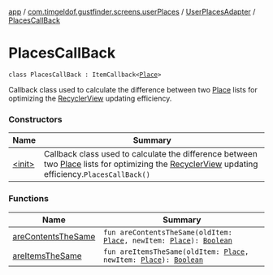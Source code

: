 [app](../../../index.md) / [com.timgeldof.gustfinder.screens.userPlaces](../../index.md) / [UserPlacesAdapter](../index.md) / [PlacesCallBack](./index.md)

# PlacesCallBack

`class PlacesCallBack : ItemCallback<`[`Place`](../../../com.timgeldof.gustfinder.database/-place/index.md)`>`

Callback class used to calculate the difference between two [Place](../../../com.timgeldof.gustfinder.database/-place/index.md) lists for optimizing the [RecyclerView](#) updating efficiency.

### Constructors

| Name | Summary |
|---|---|
| [&lt;init&gt;](-init-.md) | Callback class used to calculate the difference between two [Place](../../../com.timgeldof.gustfinder.database/-place/index.md) lists for optimizing the [RecyclerView](#) updating efficiency.`PlacesCallBack()` |

### Functions

| Name | Summary |
|---|---|
| [areContentsTheSame](are-contents-the-same.md) | `fun areContentsTheSame(oldItem: `[`Place`](../../../com.timgeldof.gustfinder.database/-place/index.md)`, newItem: `[`Place`](../../../com.timgeldof.gustfinder.database/-place/index.md)`): `[`Boolean`](https://kotlinlang.org/api/latest/jvm/stdlib/kotlin/-boolean/index.html) |
| [areItemsTheSame](are-items-the-same.md) | `fun areItemsTheSame(oldItem: `[`Place`](../../../com.timgeldof.gustfinder.database/-place/index.md)`, newItem: `[`Place`](../../../com.timgeldof.gustfinder.database/-place/index.md)`): `[`Boolean`](https://kotlinlang.org/api/latest/jvm/stdlib/kotlin/-boolean/index.html) |
